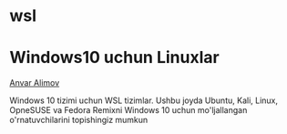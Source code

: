 # wsl
<h1> Windows10 uchun Linuxlar </h1>
<a href="https://t.me/anvar_alimov"> Anvar Alimov </a>
<p>
Windows 10 tizimi uchun WSL tizimlar. Ushbu joyda Ubuntu, Kali, Linux, OpneSUSE va Fedora Remixni Windows 10 uchun mo'ljallangan o'rnatuvchilarini topishingiz mumkun


</p>
